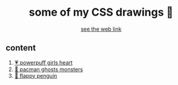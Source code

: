 <h1 align="center">
    some of my CSS drawings 🎨
</h1>

<p align="center">
	<a href="https://estermmorales.github.io/CSS-drawings/" target="_blank" rel="noopener noreferrer">see the web link</a>
</p>

## content

<ol>
    <li><a href="https://estermmorales.github.io/CSS-drawings/drawings/01_powerpuff-girls-heart/index.html">💗 powerpuff girls heart</a></li>
    <li><a href="https://estermmorales.github.io/CSS-drawings/drawings/02_pacman-ghosts/index.html">👻 pacman ghosts monsters</a></li>
    <li><a href="https://estermmorales.github.io/CSS-drawings/drawings/03_flappy-penguin/index.html">🐧 flappy penguin</a></li>
</ol>

